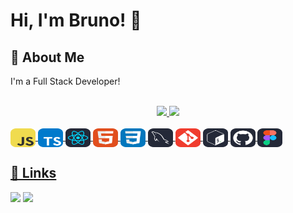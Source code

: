 # Hi, I'm Bruno! 👋

## 🚀 About Me
I'm a Full Stack Developer!

<br>
<div align="center">
  <a href="https://github.com/Brunomon2812">
  <img height="150em" src="https://github-readme-stats.vercel.app/api?username=Brunomon2812&show_icons=true&theme=dracula&include_all_commits=true&count_private=true"/>
  <img height="150em" src="https://github-readme-stats.vercel.app/api/top-langs/?username=Brunomon2812&layout=compact&langs_count=7&theme=dracula"/>
</div>

  <div style="display: inline_block"><br>
  <img align="center" alt="Brunomon2812-Js" height="30" width="40" src="https://github.com/tandpfun/skill-icons/raw/main/icons/JavaScript.svg">
  <img align="center" alt="Brunomon2812-Ts" height="30" width="40" src="https://github.com/tandpfun/skill-icons/raw/main/icons/TypeScript.svg">
  <img align="center" alt="Brunomon2812-React" height="30" width="40" src="https://github.com/tandpfun/skill-icons/blob/main/icons/React-Dark.svg">
  <img align="center" alt="Brunomon2812-HTML" height="30" width="40" src="https://github.com/tandpfun/skill-icons/raw/main/icons/HTML.svg">
  <img align="center" alt="Brunomon2812-CSS" height="30" width="40" src="https://github.com/tandpfun/skill-icons/raw/main/icons/CSS.svg">
  <img align="center" alt="Brunomon2812-mysql" height="30" width="40" src="https://github.com/tandpfun/skill-icons/raw/main/icons/MySQL-Dark.svg">
  <img align="center" alt="Brunomon2812-GIT" height="30" width="40" src="https://github.com/tandpfun/skill-icons/raw/main/icons/Git.svg">
  <img align="center" alt="Brunomon2812-Bash" height="30" width="40" src="https://github.com/tandpfun/skill-icons/raw/main/icons/Bash-Dark.svg">
  <img align="center" alt="Brunomon2812-Github" height="30" width="40" src="https://github.com/tandpfun/skill-icons/raw/main/icons/Github-Dark.svg">
  <img align="center" alt="Brunomon2812-Figma" height="30" width="40" src="https://github.com/tandpfun/skill-icons/raw/main/icons/Figma-Dark.svg">
</div>
  
 ##
 ## 🔗 Links
<div> 
 
  <a href = "mailto:mbrunomon@hotmail.com"><img src="https://img.shields.io/badge/-Gmail-%23333?style=for-the-badge&logo=gmail&logoColor=white" target="_blank"></a>
  <a href="https://www.linkedin.com/in/brunoarmonteiro/" target="_blank"><img src="https://img.shields.io/badge/-LinkedIn-%230077B5?style=for-the-badge&logo=linkedin&logoColor=white" target="_blank"></a> 
  
</div>
